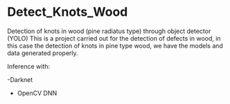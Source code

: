 # Detect_Knots_Wood
Detection of knots in wood (pine radiatus type) through object detector (YOLO)
This is a project carried out for the detection of defects in wood, in this case the detection of knots in pine type wood, we have the models and data generated properly. 

Inference with: 

-Darknet 
- OpenCV DNN
